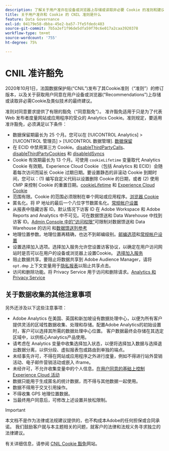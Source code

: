 ```yaml
---
description: 了解关于用户准许在设备或浏览器上存储或读取非必要 Cookie 的准则和建议。
title: 关于用户准许和 Cookie 的 CNIL 准则是什么
feature: Data Governance
exl-id: 04179e58-dbba-45e2-ba57-7fe5fdedc483
source-git-commit: 7b5a2ef1f96de5dfa59f70c6e017a2caa3920378
workflow-type: tm+mt
source-wordcount: '755'
ht-degree: 75%

---
```


# CNIL 准许豁免

2020年10月1日，法国数据保护局(“CNIL”)发布了其Cookie准则（“准则”）的修订版本，以及关于获取用户同意在用户设备或浏览器(“Recommendations”)上存储或读取非必需Cookie及类似技术的最终建议。

准则对同意要求提供了有限的豁免（“同意豁免”）。 准许豁免适用于只是为了代表 Web 发布者度量网站或应用程序的受众的 Analytics Cookie。准则规定，要适用准许豁免，必须满足以下条件：

* 数据保留期最长为 25 个月。您可以在 [!UICONTROL Analytics] > [!UICONTROL 管理员] > [!UICONTROL 数据管理].  [数据保留](https://experienceleague.adobe.com/docs/analytics/technotes/data-retention.html?lang=zh-Hans)
* 在 ECID 中禁用第三方 Cookie。[disableThirdPartyCalls](https://experienceleague.adobe.com/docs/id-service/using/id-service-api/configurations/disablethirdpartycalls.html#id-service-api?lang=zh-Hans)、[disableThirdPartyCookies](https://experienceleague.adobe.com/docs/id-service/using/id-service-api/configurations/disable-cookies.html#id-service-api?lang=zh-Hans) 和 [disableIdSyncs](https://experienceleague.adobe.com/docs/id-service/using/id-service-api/configurations/disableidsync.html#id-service-api?lang=zh-Hans)
* Cookie 有效期最长为 13 个月。可使用 `cookieLifetime` 变量取代 Analytics Cookie 有效期。Experience Cloud Cookie（包括 Analytics 和 ECID）会随着每次访问而延长 Cookie 过期日期。要设置静态的非滚动 Cookie 到期时间，您可以：(1) 编写自定义代码以设置删除 Cookie 的日期，或者 (2) 使用 CMP 来控制 Cookie 的重置日期。[cookieLifetime](https://experienceleague.adobe.com/docs/analytics/implementation/vars/config-vars/cookielifetime.html?lang=zh-Hans) 和 [Experience Cloud Cookie](https://experienceleague.adobe.com/docs/core-services/interface/ec-cookies/cookies-privacy.html#ec-cookies?lang=zh-Hans)
* 范围有限。Cookie 的范围必须限制在单个网站或应用程序。[浏览器 Cookie](https://experienceleague.adobe.com/docs/analytics/technotes/cookies/cookies.html#third-party-cookie-limitations)
* 匿名化。将 IP 地址的最后一个八位字节数匿名化。[常规帐户设置](/help/admin/admin/c-manage-report-suites/c-edit-report-suites/general/general-acct-settings-admin.md)
* 从报表中隐藏访客 ID。默认情况下访客 ID 在 Adobe Workspace 和 Adobe Reports and Analytics 中不可见。可在数据馈送和 Data Warehouse 中找到访客 ID。[Admin Console 中的“访问权限”](https://experienceleague.adobe.com/docs/core-services/interface/administration/admin-getting-started.html?lang=zh-Hans)可限制对数据馈送和 Data Warehouse 的访问 和[数据馈送列参考](https://experienceleague.adobe.com/docs/analytics/export/analytics-data-feed/data-feed-contents/datafeeds-reference.html#columns%2C-descriptions%2C-and-data-types?lang=zh-Hans)
* 地理位置参数。地理位置再精确，也达不到邮编级别。[邮编选项](https://experienceleague.adobe.com/docs/analytics/implementation/vars/page-vars/zip.html?lang=zh-Hans)和[常规帐户设置](https://experienceleague.adobe.com/docs/analytics/admin/admin-tools/general-acct-settings-admin.html&quot;\l&quot;admin-tools)
* 设置选择加入选项。选择加入服务允许您设置访客协议，以确定在用户访问网站时是否可以在用户的设备或浏览器上设置Cookie。 [选择加入服务](https://experienceleague.adobe.com/docs/id-service/using/implementation/opt-in-service/optin-overview.html?lang=zh-Hans)
* 阻止数据共享。要阻止将数据共享到 Adobe Audience Manager，请将 `opt.dmp` 上下文变量用于[隐私报表](/help/admin/admin/c-manage-report-suites/c-edit-report-suites/privacy-reporting.md)以阻止共享点击。
* 访问和删除功能。将 Privacy Service 用于访问和删除请求。[Analytics 和 Privacy Service](https://experienceleague.adobe.com/docs/analytics/admin/data-governance/an-gdpr-overview.html?lang=zh-Hans)

## 关于数据收集的其他注意事项

另外还涉及以下这些注意事项：

* Adobe Analytics 在美国、英国和新加坡设有数据处理中心，以便为所有客户提供灵活的区域性数据收集、处理和存储。配置Adobe Analytics的初始设置时，客户可以选择其所需的数据处理中心位置。 客户数据最终会存储在其选定区域中，以供核心Analytics产品使用。
* 请考虑在 Analytics 变量中收集选择加入状态，以便将选择加入数据与选择退出数据分离，以供分段、虚拟报表包或路由到单独的端点。
* 未经事先许可，不得在网站或应用程序之外进行度量，例如不得进行站外营销活动、电子邮件营销活动或嵌入 iframe。
* 未经许可，不允许收集变量中的个人信息。[在用户同意的基础上控制 Experience Cloud 活动](https://experienceleague.adobe.com/docs/id-service/using/implementation/opt-in-service/use-opt-in-to-control-experience-cloud-activities-based-on-user-consent.html#implementing-opt-in-on-the-page)
* 数据只能用于生成匿名的统计数据，而不得与其他数据一起使用。
* 数据不得用于交叉引用操作。
* 不得收集 GPS 地理位置数据。
* 当最终用户同意后，可修改上述设置并放松限制。

>[!IMPORTANT]
>
>本文档不是作为法律或法规建议提供的，也不构成本Adobe的任何担保或合同承诺。 我们鼓励客户就与本主题相关的问题，就客户的法律和法规义务寻求独立的法律建议。


有关详细信息，请参阅 [CNIL Cookie 豁免](https://www.cnil.fr/en/sheet-ndeg16-use-analytics-your-websites-and-applications)网站。


